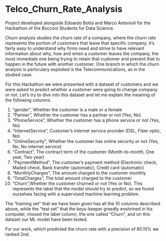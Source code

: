 # Telco_Churn_Rate_Analysis
Project developed alongside Edoardo Botta and Marco Antonioli for the Hackathon of the Bocconi Students for Data Science.

Churn analysis studies the churn rate of a company, where the churn rate represents the portion of customers that leave that specific company. it’s fairly easy to understand why firms need and strive to have relevant information about why, how and when a customer leaves the company, the most immediate one being trying to retain that customer and prevent that to happen in the future with another customer. One branch in which the churn analysis is particulary exploited is the Telecommunications, as in the studied case.

For this Hackathon we were presented with a dataset of customers and we were asked to predict whether a customer were going to change company or not. Let’s try to dive into this dataset and let me explain the meaning of the following columns.

1) “gender”, Whether the customer is a male or a female
2) “Partner”, Whether the customer has a partner or not (Yes, No)
3) “PhoneService”, Whether the customer has a phone service or not (Yes, No)
4) “InternetService”, Customer’s internet service provider (DSL, Fiber optic, No)
5) “OnlineSecurity”, Whether the customer has online security or not (Yes, No, No
internet service)
6) “Contract”, The contract term of the customer (Month-to-month, One year, Two year)
7) “PaymentMethod”, The customer’s payment method (Electronic check, Mailed check,
Bank transfer (automatic), Credit card (automatic)
8) “MonthlyCharges”, The amount charged to the customer monthly
9) “TotalCharges”, The total amount charged to the customer
10) “Churn”,Whether the customer churned or not (Yes or No). This represents the label
that the model should try to predict, so we found ourselves facing with a supervised
machine learning problem.

The “training set” that we have been given has all the 10 columns described above, while the “test set” that the keys-keeper greedly enshrined in his computer, missed the label column, the one called “Churn”, and on this dataset our ML model have been tested.

For our work, which predicted the churn rate with a precision of 80.15% we ranked 2nd.
